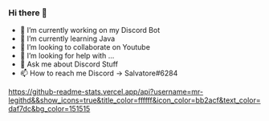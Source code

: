 ### Hi there 👋

- 🔭 I’m currently working on my Discord Bot
- 🌱 I’m currently learning Java
- 👯 I’m looking to collaborate on Youtube
- 🤔 I’m looking for help with ...
- 💬 Ask me about Discord Stuff
- 📫 How to reach me Discord -> Salvatore#6284

https://github-readme-stats.vercel.app/api?username=mr-legithd&&show_icons=true&title_color=ffffff&icon_color=bb2acf&text_color=daf7dc&bg_color=151515
